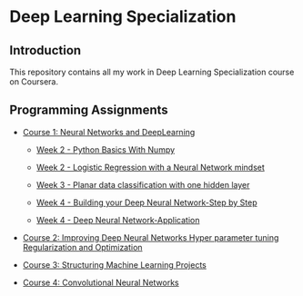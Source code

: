 # Deep Learning Specialization

## Introduction

This repository contains all my work in Deep Learning Specialization course on Coursera. 

## Programming Assignments

+ [Course 1: Neural Networks and DeepLearning](https://github.com/machineCYC/Coursera/tree/master/01-deeplearning.ai/01-NeuralNetworksandDeepLearning)

  + [Week 2 - Python Basics With Numpy](https://github.com/machineCYC/Coursera/blob/master/01-deeplearning.ai/01-NeuralNetworksandDeepLearning/Week2/01-Python%20Basics%20With%20Numpy.ipynb)

  + [Week 2 - Logistic Regression with a Neural Network mindset](https://github.com/machineCYC/Coursera/blob/master/01-deeplearning.ai/01-NeuralNetworksandDeepLearning/Week2/02-Logistic%20Regression%20with%20a%20Neural%20Network%20mindset.ipynb)

  + [Week 3 - Planar data classification with one hidden layer](https://github.com/machineCYC/Coursera/blob/master/01-deeplearning.ai/01-NeuralNetworksandDeepLearning/Week3/01-Planar%20data%20classification%20with%20one%20hidden%20layer.ipynb)

  + [Week 4 - Building your Deep Neural Network-Step by Step](https://github.com/machineCYC/Coursera/blob/master/01-deeplearning.ai/01-NeuralNetworksandDeepLearning/Week4/01-Building%20your%20Deep%20Neural%20Network-Step%20by%20Step.ipynb)

  + [Week 4 - Deep Neural Network-Application](https://github.com/machineCYC/Coursera/blob/master/01-deeplearning.ai/01-NeuralNetworksandDeepLearning/Week4/02-Deep%20Neural%20Network-Application.ipynb)


+ [Course 2: Improving Deep Neural Networks Hyper parameter tuning Regularization and Optimization]()


+ [Course 3: Structuring Machine Learning Projects]()


+ [Course 4: Convolutional Neural Networks]()

